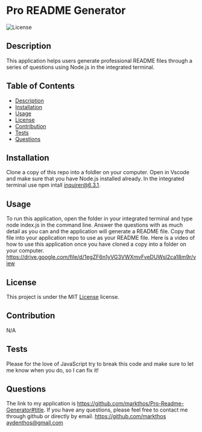 # Pro README Generator

  ![License](https://img.shields.io/badge/license-MIT-blue.svg)

  ## Description
  This application helps users generate professional README files through a series of questions using Node.js in the integrated terminal.

  ## Table of Contents
  * [Description](#description)
  * [Installation](#installation)
  * [Usage](#usage)
  * [License](#license)
  * [Contribution](#contribution)
  * [Tests](#tests)
  * [Questions](#questions)

  ## Installation
  Clone a copy of this repo into a foldler on your computer. Open in Vscode and make sure that you have Node.js installed already.  In the integrated terminal use npm intall inquirer@6.3.1.

  ## Usage
  To run this application, open the folder in your integrated terminal and type node index.js in the command line.  Answer the questions with as much detail as you can and the application will generate a README file. Copy that file into your application repo to use as your README file.  Here is a video of how to use this application once you have cloned a copy into a folder on your computer. https://drive.google.com/file/d/1egZF6n1yVG3VWXmvFveDUWsI2ca18m9r/view

  ## License
  This project is under the MIT [License](https://opensource.org/licenses/MIT) license.

  ## Contribution
  N/A

  ## Tests
  Please for the love of JavaScript try to break this code and make sure to let me know when you do, so I can fix it!

  ## Questions
  The link to my application is https://github.com/markthos/Pro-Readme-Generator#title. If you have any questions, please feel free to contact me through github or directly by email.
  https://github.com/markthos
  aydenthos@gmail.com

